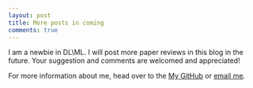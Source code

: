 ```yaml
---
layout: post
title: More posts in coming
comments: true
---
```


I am a newbie in DL\ML. I will post more paper reviews in this blog in the future. Your suggestion and comments are welcomed and appreciated!


For more information about me, head over to the [My GitHub](https://github.com/cpuyyp) or [email me](mailto:joeyzhang0925@gmail.com).

